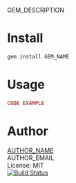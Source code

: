 GEM_DESCRIPTION

Install
=======

```Bash
gem install GEM_NAME
```

Usage
=====

```Ruby
CODE EXAMPLE
```

Author
======
[AUTHOR_NAME](AUTHOR_HOMEPAGE)<br/>
AUTHOR_EMAIL<br/>
License: MIT<br/>
[![Build Status](https://travis-ci.org/AUTHOR_GITHUB/GEM_NAME.svg)](https://travis-ci.org/AUTHOR_GITHUB/GEM_NAME)
